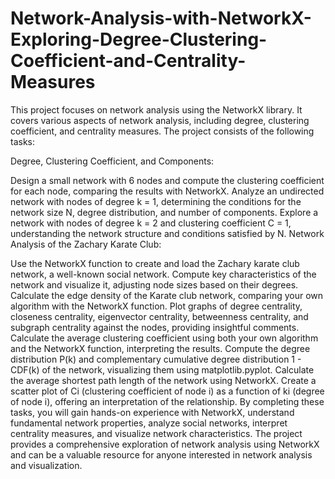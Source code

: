 # Network-Analysis-with-NetworkX-Exploring-Degree-Clustering-Coefficient-and-Centrality-Measures

This project focuses on network analysis using the NetworkX library. It covers various aspects of network analysis, including degree, clustering coefficient, and centrality measures. The project consists of the following tasks:

Degree, Clustering Coefficient, and Components:

Design a small network with 6 nodes and compute the clustering coefficient for each node, comparing the results with NetworkX.
Analyze an undirected network with nodes of degree k = 1, determining the conditions for the network size N, degree distribution, and number of components.
Explore a network with nodes of degree k = 2 and clustering coefficient C = 1, understanding the network structure and conditions satisfied by N.
Network Analysis of the Zachary Karate Club:

Use the NetworkX function to create and load the Zachary karate club network, a well-known social network.
Compute key characteristics of the network and visualize it, adjusting node sizes based on their degrees.
Calculate the edge density of the Karate club network, comparing your own algorithm with the NetworkX function.
Plot graphs of degree centrality, closeness centrality, eigenvector centrality, betweenness centrality, and subgraph centrality against the nodes, providing insightful comments.
Calculate the average clustering coefficient using both your own algorithm and the NetworkX function, interpreting the results.
Compute the degree distribution P(k) and complementary cumulative degree distribution 1 - CDF(k) of the network, visualizing them using matplotlib.pyplot.
Calculate the average shortest path length of the network using NetworkX.
Create a scatter plot of Ci (clustering coefficient of node i) as a function of ki (degree of node i), offering an interpretation of the relationship.
By completing these tasks, you will gain hands-on experience with NetworkX, understand fundamental network properties, analyze social networks, interpret centrality measures, and visualize network characteristics. The project provides a comprehensive exploration of network analysis using NetworkX and can be a valuable resource for anyone interested in network analysis and visualization.
